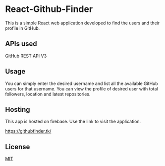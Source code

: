 # React-Github-Finder

This is a simple React web application developed to find the users and their profile in GitHub.

## APIs used

GitHub REST API V3

## Usage

You can simply enter the desired username and list all the available GitHub users for that username. You can view the profile of desired user with total followers, location
and latest repositories.

## Hosting

This app is hosted on firebase.
Use the link to visit the application.

https://githubfinder.tk/

## License

[MIT](https://choosealicense.com/licenses/mit/)

